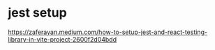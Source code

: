 # jest setup

https://zaferayan.medium.com/how-to-setup-jest-and-react-testing-library-in-vite-project-2600f2d04bdd